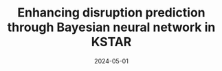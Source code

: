 ---
title: "Enhancing disruption prediction through Bayesian neural network in KSTAR"
collection: publications
category: manuscripts
permalink: /publication/2024-05-Bayesian-Disruption
excerpt: ''
date: 2024-05-01
venue: 'Plasma Physics and Controlled Fusion'
slidesurl: '../files/Bayesian-Disruption-Prediction.pdf'
paperurl: 'https://iopscience.iop.org/article/10.1088/1361-6587/ad48b7/meta'
citation: 'Jinsu Kim et al 2024 Plasma Phys. Control. Fusion 66 075001'
---
